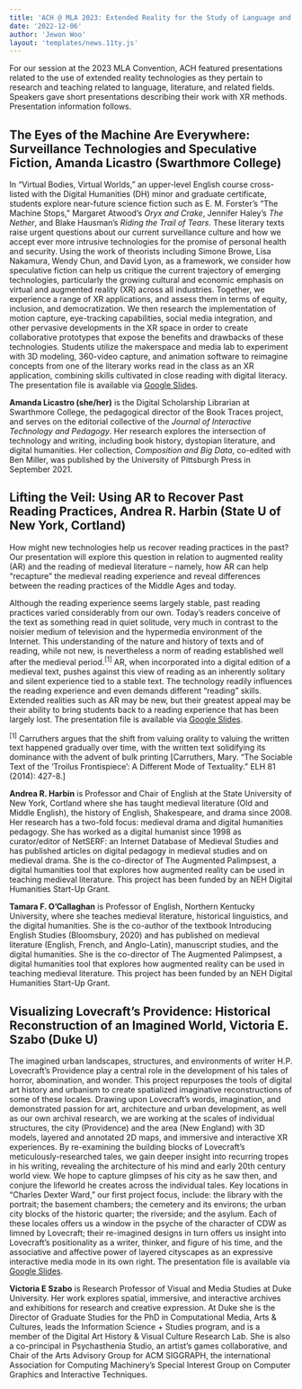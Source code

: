 ```yaml
---
title: 'ACH @ MLA 2023: Extended Reality for the Study of Language and Literature (Updated!)'
date: '2022-12-06'
author: 'Jewon Woo'
layout: 'templates/news.11ty.js'
---
```

For our session at the 2023 MLA Convention, ACH featured presentations related to the use of extended reality technologies as they pertain to research and teaching related to language, literature, and related fields. Speakers gave short presentations describing their work with XR methods. Presentation information follows.

## The Eyes of the Machine Are Everywhere: Surveillance Technologies and Speculative Fiction, Amanda Licastro (Swarthmore College)

In “Virtual Bodies, Virtual Worlds,” an upper-level English course cross-listed with the Digital Humanities (DH) minor and graduate certificate, students explore near-future science fiction such as E. M. Forster’s “The Machine Stops,” Margaret Atwood’s *Oryx and Crake*, Jennifer Haley’s *The Nether*, and Blake Hausman’s *Riding the Trail of Tears*. These literary texts raise urgent questions about our current surveillance culture and how we accept ever more intrusive technologies for the promise of personal health and security. Using the work of theorists including Simone Browe, Lisa Nakamura, Wendy Chun, and David Lyon, as a framework, we consider how speculative fiction can help us critique the current trajectory of emerging technologies, particularly the growing cultural and economic emphasis on virtual and augmented reality (XR) across all industries. Together, we experience a range of XR applications, and assess them in terms of equity, inclusion, and democratization. We then research the implementation of motion capture, eye-tracking capabilities, social media integration, and other pervasive developments in the XR space in order to create collaborative prototypes that expose the benefits and drawbacks of these technologies. Students utilize the makerspace and media lab to experiment with 3D modeling, 360-video capture, and animation software to reimagine concepts from one of the literary works read in the class as an XR application, combining skills cultivated in close reading with digital literacy. The presentation file is available via [Google Slides](https://docs.google.com/presentation/d/1T3eRaGPRwMXwACHnv1HE8ach_Uxfz6XBxcSmz8e-gHc/edit?usp=sharing).

**Amanda Licastro (she/her)** is the Digital Scholarship Librarian at Swarthmore College, the pedagogical director of the Book Traces project, and serves on the editorial collective of the *Journal of Interactive Technology and Pedagogy*. Her research explores the intersection of technology and writing, including book history, dystopian literature, and digital humanities. Her collection, *Composition and Big Data*, co-edited with Ben Miller, was published by the University of Pittsburgh Press in September 2021.

## Lifting the Veil: Using AR to Recover Past Reading Practices, Andrea R. Harbin (State U of New York, Cortland)

How might new technologies help us recover reading practices in the past? Our presentation will explore this question in relation to augmented reality (AR) and the reading of medieval literature – namely, how AR can help “recapture” the medieval reading experience and reveal differences between the reading practices of the Middle Ages and today.

Although the reading experience seems largely stable, past reading practices varied considerably from our own. Today’s readers conceive of the text as something read in quiet solitude, very much in contrast to the noisier medium of television and the hypermedia environment of the Internet. This understanding of the nature and history of texts and of reading, while not new, is nevertheless a norm of reading established well after the medieval period.<sup>\[1\]</sup> AR, when incorporated into a digital edition of a medieval text, pushes against this view of reading as an inherently solitary and silent experience tied to a stable text. The technology readily influences the reading experience and even demands different “reading” skills. Extended realities such as AR may be new, but their greatest appeal may be their ability to bring students back to a reading experience that has been largely lost. The presentation file is available via [Google Slides](https://docs.google.com/presentation/d/1fWV3NmCMYY4fA8wn0wSB0nvS3vEnTIxjQNCpqph91vQ/edit?usp=sharing).

<sup>\[1\]</sup> Carruthers argues that the shift from valuing orality to valuing the written text happened gradually over time, with the written text solidifying its dominance with the advent of bulk printing \[Carruthers, Mary. “The Sociable Text of the ‘Troilus Frontispiece’: A Different Mode of Textuality.” ELH 81 (2014): 427-8.\]

**Andrea R. Harbin** is Professor and Chair of English at the State University of New York, Cortland where she has taught medieval literature (Old and Middle English), the history of English, Shakespeare, and drama since 2008. Her research has a two-fold focus: medieval drama and digital humanities pedagogy. She has worked as a digital humanist since 1998 as curator/editor of NetSERF: an Internet Database of Medieval Studies and has published articles on digital pedagogy in medieval studies and on medieval drama. She is the co-director of The Augmented Palimpsest, a digital humanities tool that explores how augmented reality can be used in teaching medieval literature. This project has been funded by an NEH Digital Humanities Start-Up Grant.

**Tamara F. O’Callaghan** is Professor of English, Northern Kentucky University, where she teaches medieval literature, historical linguistics, and the digital humanities. She is the co-author of the textbook Introducing English Studies (Bloomsbury, 2020) and has published on medieval literature (English, French, and Anglo-Latin), manuscript studies, and the digital humanities. She is the co-director of The Augmented Palimpsest, a digital humanities tool that explores how augmented reality can be used in teaching medieval literature. This project has been funded by an NEH Digital Humanities Start-Up Grant.

## Visualizing Lovecraft’s Providence: Historical Reconstruction of an Imagined World, Victoria E. Szabo (Duke U)

The imagined urban landscapes, structures, and environments of writer H.P. Lovecraft’s Providence play a central role in the development of his tales of horror, abomination, and wonder. This project repurposes the tools of digital art history and urbanism to create spatialized imaginative reconstructions of some of these locales. Drawing upon Lovecraft’s words, imagination, and demonstrated passion for art, architecture and urban development, as well as our own archival research, we are working at the scales of individual structures, the city (Providence) and the area (New England) with 3D models, layered and annotated 2D maps, and immersive and interactive XR experiences. By re-examining the building blocks of Lovecraft’s meticulously-researched tales, we gain deeper insight into recurring tropes in his writing, revealing the architecture of his mind and early 20th century world view. We hope to capture glimpses of his city as he saw then, and conjure the lifeworld he creates across the individual tales. Key locations in “Charles Dexter Ward,” our first project focus, include: the library with the portrait; the basement chambers; the cemetery and its environs; the urban city blocks of the historic quarter; the riverside; and the asylum. Each of these locales offers us a window in the psyche of the character of CDW as limned by Lovecraft; their re-imagined designs in turn offers us insight into Lovecraft’s positionality as a writer, thinker, and figure of his time, and the associative and affective power of layered cityscapes as an expressive interactive media mode in its own right. The presentation file is available via [Google Slides](https://drive.google.com/file/d/1Zdd1Tj-hYADHcQvkRkJIzbwfbr5Z2g3s/view?usp=sharing).

**Victoria E Szabo** is Research Professor of Visual and Media Studies at Duke University. Her work explores spatial, immersive, and interactive archives and exhibitions for research and creative expression. At Duke she is the Director of Graduate Studies for the PhD in Computational Media, Arts &amp; Cultures, leads the Information Science + Studies program, and is a member of the Digital Art History &amp; Visual Culture Research Lab. She is also a co-principal in Psychasthenia Studio, an artist’s games collaborative, and Chair of the Arts Advisory Group for ACM SIGGRAPH, the international Association for Computing Machinery’s Special Interest Group on Computer Graphics and Interactive Techniques.
